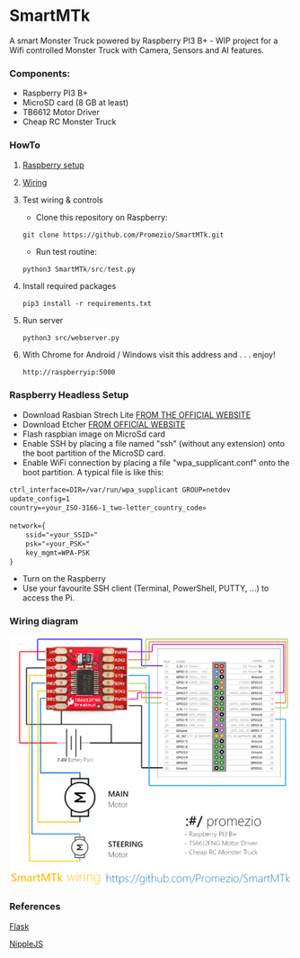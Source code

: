 # SmartMTk
A smart Monster Truck powered by Raspberry PI3 B+ - WIP project for a Wifi controlled Monster Truck with Camera, Sensors and AI features.

### Components:
* Raspberry PI3 B+
* MicroSD card (8 GB at least)
* TB6612 Motor Driver
* Cheap RC Monster Truck

### HowTo
1. [Raspberry setup](#raspberry-headless-setup)

2. [Wiring](#wiring-diagram)

3. Test wiring & controls
    * Clone this repository on Raspberry:
    ```
    git clone https://github.com/Promezio/SmartMTk.git
    ```
    * Run test routine:
    ```python
    python3 SmartMTk/src/test.py
    ```
4. Install required packages
   ```
   pip3 install -r requirements.txt
   ```
5. Run server
   ```
   python3 src/webserver.py
   ```
6. With Chrome for Android / Windows visit this address and . . . enjoy!
   ```
   http://raspberryip:5000
   ```

### Raspberry Headless Setup
* Download Rasbian Strech Lite [FROM THE OFFICIAL WEBSITE](https://www.raspberrypi.org/downloads/raspbian/)
* Download Etcher [FROM OFFICIAL WEBSITE](https://www.balena.io/etcher/)
* Flash raspbian image on MicroSd card
* Enable SSH by placing a file named "ssh" (without any extension) onto the boot partition of the MicroSD card.
* Enable WiFi connection by placing a file "wpa_supplicant.conf" onto the boot partition. A typical file is like this:
```
ctrl_interface=DIR=/var/run/wpa_supplicant GROUP=netdev
update_config=1
country=«your_ISO-3166-1_two-letter_country_code»

network={
    ssid="«your_SSID»"
    psk="«your_PSK»"
    key_mgmt=WPA-PSK
}
```
* Turn on the Raspberry
* Use your favourite SSH client (Terminal, PowerShell, PUTTY, ...)  to access the Pi. 

### Wiring diagram
![SmartMTk wiring diagram](https://github.com/Promezio/SmartMTk/blob/master/SmartMTk_wiring.png)



### References
[Flask](https://github.com/pallets/flask/)

[NippleJS](https://github.com/yoannmoinet/nipplejs)

